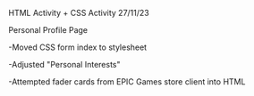 HTML Activity + CSS Activity 27/11/23

Personal Profile Page

-Moved CSS form index to stylesheet

-Adjusted "Personal Interests"

-Attempted fader cards from EPIC Games store client into HTML

